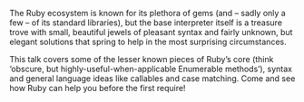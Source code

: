The Ruby ecosystem is known for its plethora of gems (and – sadly only a few – of its standard libraries), but the base interpreter itself is a treasure trove with small, beautiful jewels of pleasant syntax and fairly unknown, but elegant solutions that spring to help in the most surprising circumstances.

This talk covers some of the lesser known pieces of Ruby’s core (think ‘obscure, but highly-useful-when-applicable Enumerable methods’), syntax and general language ideas like callables and case matching. Come and see how Ruby can help you before the first require!
